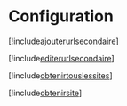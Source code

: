 # Configuration

[!include[ajouterurlsecondaire](configuration.ajouterurlsecondaire.autogen.md)]

[!include[editerurlsecondaire](configuration.editerurlsecondaire.autogen.md)]

[!include[obtenirtouslessites](configuration.obtenirtouslessites.autogen.md)]

[!include[obtenirsite](configuration.obtenirsite.autogen.md)]
































